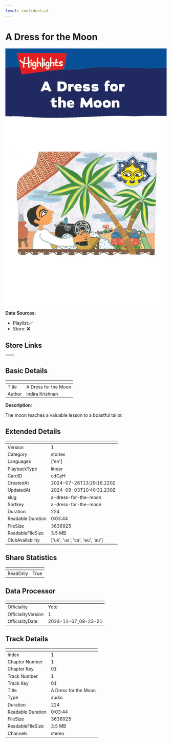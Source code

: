```yaml
---
level: confidential
---
```

# A Dress for the Moon

![card_[edGyH].png](../../img/cards/card_[edGyH].png)

**Data Sources**: 

- Playlist:✅
- Store: ❌


## Store Links

| <!-- --> | <!-- --> |
| - | - |


## Basic Details

| <!-- --> | <!-- --> |
| - | - |
| Title | A Dress for the Moon |
| Author | Indira Krishnan |

**Description**:

The moon teaches a valuable lesson to a boastful tailor.


## Extended Details

| <!-- --> | <!-- --> |
| - | - |
| Version | 1 |
| Category | stories |
| Languages | ['en'] |
| PlaybackType | linear |
| CardID | edGyH |
| CreatedAt | 2024-07-26T13:29:16.220Z |
| UpdatedAt | 2024-09-03T10:40:31.230Z |
| slug | a-dress-for-the-moon |
| Sortkey | a-dress-for-the-moon |
| Duration | 224 |
| Readable Duration | 0:03:44 |
| FileSize | 3636925 |
| ReadableFileSize | 3.5 MB |
| ClubAvailability | ['uk', 'us', 'ca', 'eu', 'au'] |


## Share Statistics

| <!-- --> | <!-- --> |
| - | - |
| ReadOnly | True |


## Data Processor

| <!-- --> | <!-- --> |
| - | - |
| Officiality | Yoto
| OfficialityVersion | 1
| OfficialityDate | 2024-11-07_09-23-21


## Track Details

| <!-- --> | <!-- --> |
| - | - |
| Index | 1 |
| Chapter Number | 1 |
| Chapter Key | 01 |
| Track Number | 1 |
| Track Key | 01 |
| Title | A Dress for the Moon |
| Type | audio |
| Duration | 224 |
| Readable Duration | 0:03:44 |
| FileSize | 3636925 |
| ReadableFileSize | 3.5 MB |
| Channels | stereo |

